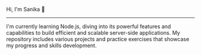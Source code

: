 Hi, I'm Sanika 👋
<hr>
I'm currently learning Node.js, diving into its powerful features and capabilities to build efficient and scalable server-side applications. 
My repository includes various projects and practice exercises that showcase my progress and skills development. 

